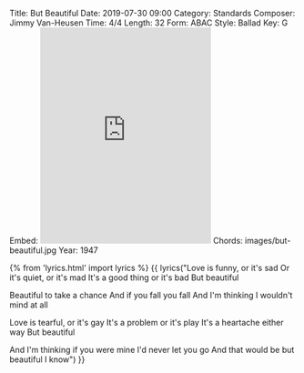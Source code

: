 Title: But Beautiful
Date: 2019-07-30 09:00
Category: Standards
Composer: Jimmy Van-Heusen
Time: 4/4
Length: 32
Form: ABAC
Style: Ballad
Key: G
Embed: <iframe src="https://open.spotify.com/embed/user/thatdavidmiller/playlist/4wYRSlGVjG49unNcGu0q3h" width="300" height="380" frameborder="0" allowtransparency="true" allow="encrypted-media"></iframe>
Chords: images/but-beautiful.jpg
Year: 1947

{% from 'lyrics.html' import lyrics %}
{{ lyrics("Love is funny, or it's sad
Or it's quiet, or it's mad
It's a good thing or it's bad
But beautiful

Beautiful to take a chance
And if you fall you fall
And I'm thinking I wouldn't mind at all

Love is tearful, or it's gay
It's a problem or it's play
It's a heartache either way
But beautiful

And I'm thinking if you were mine
I'd never let you go
And that would be but beautiful I know") }}
